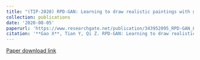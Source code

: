 ```yaml
---
title: "(TIP-2020) RPD-GAN: Learning to draw realistic paintings with generative adversarial network"
collection: publications
date: '2020-08-05'
paperurl: 'https://www.researchgate.net/publication/343952095_RPD-GAN_Learning_to_Draw_Realistic_Paintings_with_Generative_Adversarial_Network'
citation: '**Gao X**, Tian Y, Qi Z. RPD-GAN: Learning to draw realistic paintings with generative adversarial network[J]. IEEE Transactions on Image Processing, 2020, 29: 8706-8720.'
---
```

[Paper download link](https://www.researchgate.net/profile/Xiang_Gao54/publication/343952095_RPD-GAN_Learning_to_Draw_Realistic_Paintings_with_Generative_Adversarial_Network/links/614b05dda595d06017e17dad/RPD-GAN-Learning-to-Draw-Realistic-Paintings-with-Generative-Adversarial-Network.pdf)
